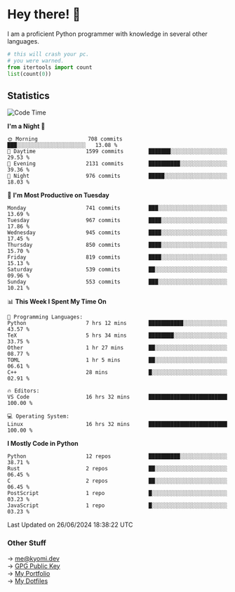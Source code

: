 # Hey there! 👋

I am a proficient Python programmer with knowledge in several other languages.

```py
# this will crash your pc.
# you were warned.
from itertools import count
list(count(0))
```

## Statistics
<!--START_SECTION:waka-->
![Code Time](http://img.shields.io/badge/Code%20Time-1%2C435%20hrs%2059%20mins-blue)

**I'm a Night 🦉** 

```text
🌞 Morning                708 commits         ███░░░░░░░░░░░░░░░░░░░░░░   13.08 % 
🌆 Daytime                1599 commits        ███████░░░░░░░░░░░░░░░░░░   29.53 % 
🌃 Evening                2131 commits        ██████████░░░░░░░░░░░░░░░   39.36 % 
🌙 Night                  976 commits         █████░░░░░░░░░░░░░░░░░░░░   18.03 % 
```
📅 **I'm Most Productive on Tuesday** 

```text
Monday                   741 commits         ███░░░░░░░░░░░░░░░░░░░░░░   13.69 % 
Tuesday                  967 commits         ████░░░░░░░░░░░░░░░░░░░░░   17.86 % 
Wednesday                945 commits         ████░░░░░░░░░░░░░░░░░░░░░   17.45 % 
Thursday                 850 commits         ████░░░░░░░░░░░░░░░░░░░░░   15.70 % 
Friday                   819 commits         ████░░░░░░░░░░░░░░░░░░░░░   15.13 % 
Saturday                 539 commits         ██░░░░░░░░░░░░░░░░░░░░░░░   09.96 % 
Sunday                   553 commits         ███░░░░░░░░░░░░░░░░░░░░░░   10.21 % 
```


📊 **This Week I Spent My Time On** 

```text
💬 Programming Languages: 
Python                   7 hrs 12 mins       ███████████░░░░░░░░░░░░░░   43.57 % 
TeX                      5 hrs 34 mins       ████████░░░░░░░░░░░░░░░░░   33.75 % 
Other                    1 hr 27 mins        ██░░░░░░░░░░░░░░░░░░░░░░░   08.77 % 
TOML                     1 hr 5 mins         ██░░░░░░░░░░░░░░░░░░░░░░░   06.61 % 
C++                      28 mins             █░░░░░░░░░░░░░░░░░░░░░░░░   02.91 % 

🔥 Editors: 
VS Code                  16 hrs 32 mins      █████████████████████████   100.00 % 

💻 Operating System: 
Linux                    16 hrs 32 mins      █████████████████████████   100.00 % 
```

**I Mostly Code in Python** 

```text
Python                   12 repos            ██████████░░░░░░░░░░░░░░░   38.71 % 
Rust                     2 repos             ██░░░░░░░░░░░░░░░░░░░░░░░   06.45 % 
C                        2 repos             ██░░░░░░░░░░░░░░░░░░░░░░░   06.45 % 
PostScript               1 repo              █░░░░░░░░░░░░░░░░░░░░░░░░   03.23 % 
JavaScript               1 repo              █░░░░░░░░░░░░░░░░░░░░░░░░   03.23 % 
```




 Last Updated on 26/06/2024 18:38:22 UTC
<!--END_SECTION:waka-->

### Other Stuff

→ [me@kyomi.dev](mailto:me@kyomi.dev)\
→ [GPG Public Key](https://github.com/bitterteriyaki.gpg)\
→ [My Portfolio](https://kyomi.dev)\
→ [My Dotfiles](https://github.com/bitterteriyaki/dotfiles)
